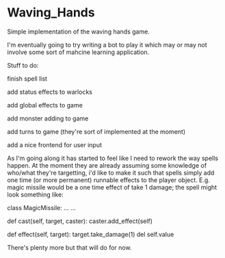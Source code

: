 # Waving_Hands
Simple implementation of the waving hands game. 

I'm eventually going to try writing a bot to play it which may or may not involve some sort of mahcine learning application.

Stuff to do:

finish spell list

add status effects to warlocks

add global effects to game

add monster adding to game

add turns to game (they're sort of implemented at the moment)

add a nice frontend for user input

As I'm going along it has started to feel like I need to rework the way spells happen. At the moment they are already assuming some knowledge of who/what they're targetting, i'd like to make it such that spells simply add one time (or more permanent) runnable effects to the player object. E.g. magic missile would be a one time effect of take 1 damage; the spell might look something like:

class MagicMissile:
...
...

def cast(self, target, caster):
  caster.add_effect(self)
  
def effect(self, target):
  target.take_damage(1)
  del self.value
  


There's plenty more but that will do for now.
